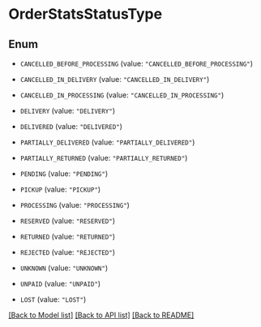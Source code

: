 # OrderStatsStatusType

## Enum


* `CANCELLED_BEFORE_PROCESSING` (value: `"CANCELLED_BEFORE_PROCESSING"`)

* `CANCELLED_IN_DELIVERY` (value: `"CANCELLED_IN_DELIVERY"`)

* `CANCELLED_IN_PROCESSING` (value: `"CANCELLED_IN_PROCESSING"`)

* `DELIVERY` (value: `"DELIVERY"`)

* `DELIVERED` (value: `"DELIVERED"`)

* `PARTIALLY_DELIVERED` (value: `"PARTIALLY_DELIVERED"`)

* `PARTIALLY_RETURNED` (value: `"PARTIALLY_RETURNED"`)

* `PENDING` (value: `"PENDING"`)

* `PICKUP` (value: `"PICKUP"`)

* `PROCESSING` (value: `"PROCESSING"`)

* `RESERVED` (value: `"RESERVED"`)

* `RETURNED` (value: `"RETURNED"`)

* `REJECTED` (value: `"REJECTED"`)

* `UNKNOWN` (value: `"UNKNOWN"`)

* `UNPAID` (value: `"UNPAID"`)

* `LOST` (value: `"LOST"`)


[[Back to Model list]](../README.md#documentation-for-models) [[Back to API list]](../README.md#documentation-for-api-endpoints) [[Back to README]](../README.md)


